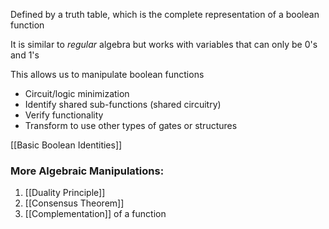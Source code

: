 Defined by a truth table, which is the complete representation of a boolean function

It is similar to *regular* algebra but works with variables that can only be 0's and 1's

This allows us to manipulate boolean functions
- Circuit/logic minimization
- Identify shared sub-functions (shared circuitry)
- Verify functionality
- Transform to use other types of gates or structures

[[Basic Boolean Identities]]

### More Algebraic Manipulations:
1. [[Duality Principle]]
2. [[Consensus Theorem]]
3. [[Complementation]] of a function
